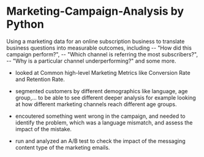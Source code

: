 # Marketing-Campaign-Analysis by Python
Using a marketing data for an online subscription business to translate business questions into measurable outcomes, including
-- "How did this campaign perform?", -- "Which channel is referring the most subscribers?", -- "Why is a particular channel underperforming?" and some more.

- looked at Common high-level Marketing Metrics like Conversion Rate and Retention Rate.
- segmented customers by different demographics like language, age group,... to be able to see different deeper analysis for example looking at how different marketing channels reach different age groups.

- encoutered something went wrong in the campaign, and needed to identify the problem, which was a language mismatch, and assess the impact of the mistake.

- run and analyzed an A/B test to check the impact of the messaging content type of the marketing emails.

